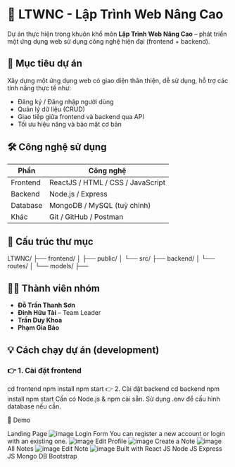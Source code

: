 # 📌 LTWNC - Lập Trình Web Nâng Cao

Dự án thực hiện trong khuôn khổ môn **Lập Trình Web Nâng Cao** – phát triển một ứng dụng web sử dụng công nghệ hiện đại (frontend + backend).

## 🚀 Mục tiêu dự án

Xây dựng một ứng dụng web có giao diện thân thiện, dễ sử dụng, hỗ trợ các tính năng thực tế như:
- Đăng ký / Đăng nhập người dùng
- Quản lý dữ liệu (CRUD)
- Giao tiếp giữa frontend và backend qua API
- Tối ưu hiệu năng và bảo mật cơ bản

## 🛠️ Công nghệ sử dụng

| Phần | Công nghệ |
|------|-----------|
| Frontend | ReactJS / HTML / CSS / JavaScript |
| Backend | Node.js / Express |
| Database | MongoDB / MySQL (tuỳ chỉnh) |
| Khác | Git / GitHub / Postman |

## 📂 Cấu trúc thư mục

LTWNC/ ├── frontend/ │ ├── public/ │ └── src/ ├── backend/ │ └── routes/ │ └── models/ ├──

## 👨‍💻 Thành viên nhóm

- **Đỗ Trần Thanh Sơn**
- **Đinh Hữu Tài** – Team Leader
- **Trần Duy Khoa**
- **Phạm Gia Bảo**

## 💡 Cách chạy dự án (development)

### 👉 1. Cài đặt frontend
cd frontend
npm install
npm start
👉 2. Cài đặt backend
cd backend
npm install
npm start
Cần có Node.js & npm cài sẵn. Sử dụng .env để cấu hình database nếu cần.


📸 Demo

Landing Page
![image](https://github.com/user-attachments/assets/369ec914-168e-4679-8e2a-bb5a3c3ad837)
Login Form
You can register a new account or login with an existing one.
![image](https://github.com/user-attachments/assets/2d4432f9-bac5-4b98-81f6-ce1f3fbaf66d)
Edit Profile
![image](https://github.com/user-attachments/assets/f6936b68-8205-4b1c-bcd6-1f1b94a8051a)
Create a Note
![image](https://github.com/user-attachments/assets/44edc16e-9233-4e0d-a487-9ff11202e482)
All Notes
![image](https://github.com/user-attachments/assets/2a30cf60-db33-44ae-a350-2ef3cbcefa96)
Edit Note
![image](https://github.com/user-attachments/assets/7e240811-7997-431c-94d3-fc4cd3f41f20)
Built with
React JS
Node JS
Express JS
Mongo DB
Bootstrap






